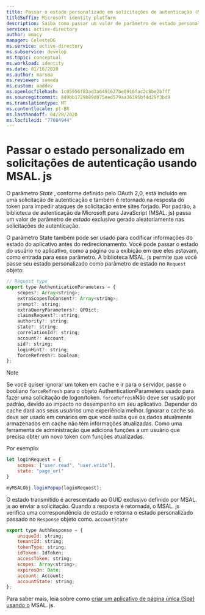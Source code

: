 ```yaml
---
title: Passar o estado personalizado em solicitações de autenticação (MSAL. js) | Azure
titleSuffix: Microsoft identity platform
description: Saiba como passar um valor de parâmetro de estado personalizado na solicitação de autenticação usando a biblioteca de autenticação da Microsoft para JavaScript (MSAL. js).
services: active-directory
author: mmacy
manager: CelesteDG
ms.service: active-directory
ms.subservice: develop
ms.topic: conceptual
ms.workload: identity
ms.date: 01/16/2020
ms.author: marsma
ms.reviewer: saeeda
ms.custom: aaddev
ms.openlocfilehash: 1c05956f83ad3a6491627be8916fac2c8be2b7ff
ms.sourcegitcommit: 849bb1729b89d075eed579aa36395bf4d29f3bd9
ms.translationtype: MT
ms.contentlocale: pt-BR
ms.lasthandoff: 04/28/2020
ms.locfileid: "77084944"
---
```

# <a name="pass-custom-state-in-authentication-requests-using-msaljs"></a>Passar o estado personalizado em solicitações de autenticação usando MSAL. js

O parâmetro *State* , conforme definido pelo OAuth 2,0, está incluído em uma solicitação de autenticação e também é retornado na resposta do token para impedir ataques de solicitação entre sites forjado. Por padrão, a biblioteca de autenticação da Microsoft para JavaScript (MSAL. js) passa um valor de parâmetro de *estado* exclusivo gerado aleatoriamente nas solicitações de autenticação.

O parâmetro State também pode ser usado para codificar informações do estado do aplicativo antes do redirecionamento. Você pode passar o estado do usuário no aplicativo, como a página ou a exibição em que eles estavam, como entrada para esse parâmetro. A biblioteca MSAL. js permite que você passe seu estado personalizado como parâmetro de estado no `Request` objeto:

```javascript
// Request type
export type AuthenticationParameters = {
    scopes?: Array<string>;
    extraScopesToConsent?: Array<string>;
    prompt?: string;
    extraQueryParameters?: QPDict;
    claimsRequest?: string;
    authority?: string;
    state?: string;
    correlationId?: string;
    account?: Account;
    sid?: string;
    loginHint?: string;
    forceRefresh?: boolean;
};
```

> [!Note]
> Se você quiser ignorar um token em cache e ir para o servidor, passe o booliano `forceRefresh` para o objeto AuthenticationParameters usado para fazer uma solicitação de logon/token.
> `forceRefresh`Não deve ser usado por padrão, devido ao impacto no desempenho em seu aplicativo.
> Depender do cache dará aos seus usuários uma experiência melhor.
> Ignorar o cache só deve ser usado em cenários em que você saiba que os dados atualmente armazenados em cache não têm informações atualizadas.
> Como uma ferramenta de administração que adiciona funções a um usuário que precisa obter um novo token com funções atualizadas.

Por exemplo:

```javascript
let loginRequest = {
    scopes: ["user.read", "user.write"],
    state: "page_url"
}

myMSALObj.loginPopup(loginRequest);
```

O estado transmitido é acrescentado ao GUID exclusivo definido por MSAL. js ao enviar a solicitação. Quando a resposta é retornada, o MSAL. js verifica uma correspondência de estado e retorna o estado personalizado passado no `Response` objeto como. `accountState`

```javascript
export type AuthResponse = {
    uniqueId: string;
    tenantId: string;
    tokenType: string;
    idToken: IdToken;
    accessToken: string;
    scopes: Array<string>;
    expiresOn: Date;
    account: Account;
    accountState: string;
};
```

Para saber mais, leia sobre como [criar um aplicativo de página única (Spa) usando o](scenario-spa-overview.md) MSAL. js.